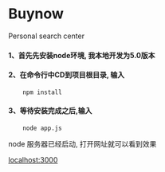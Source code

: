 # Buynow
Personal search center


#### 1、首先先安装node环境, 我本地开发为5.0版本

#### 2、在命令行中CD到项目根目录, 输入

```
    npm install
```

#### 3、等待安装完成之后,输入 
```
    node app.js
```

node 服务器已经启动, 打开网址就可以看到效果

[localhost:3000](http://localhost:3000/)